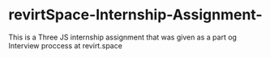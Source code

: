 # revirtSpace-Internship-Assignment-
This is a Three JS internship assignment that was given as a part og Interview proccess at revirt.space
